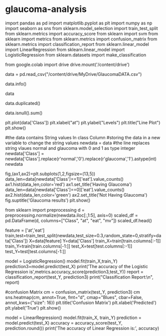 # glaucoma-analysis
import pandas as pd
import matplotlib.pyplot as plt
import numpy as np
import seaborn as sns
from sklearn.model_selection import train_test_split
from sklearn.metrics import accuracy_score
from sklearn import svm
from sklearn import metrics
from sklearn.metrics import confusion_matrix
from sklearn.metrics import classification_report
from sklearn.linear_model import LinearRegression
from sklearn.linear_model import LogisticRegression
from sklearn.datasets import make_classification

from google.colab import drive
drive.mount('/content/drive')

data = pd.read_csv("/content/drive/MyDrive/GlaucomaDATA.csv")

data.info()

data



data.duplicated()

data.isnull().sum()

plt.plot(data['Class'])
plt.xlabel("at")
plt.ylabel("Levels")
plt.title("Line Plot")
plt.show()

#the data contains String values In class Column
#storing the data in a new variable to change the string values
newdata = data
#the line replaces string vlaues normal and glaucoma with 0 and 1 as type integer
newdata['Class'] = newdata['Class'].replace(r'normal','0').replace(r'glaucoma','1').astype(int)
newdata

fig,(ax1,ax2)=plt.subplots(1,2,figsize=(13,5))
data_len=data[newdata['Class']==1]['eat'].value_counts()
ax1.hist(data_len,color='red')
ax1.set_title('Having Glaucoma')
data_len=data[newdata['Class']==0]['eat'].value_counts()
ax2.hist(data_len,color='green')
ax2.set_title('Not Having Glaucoma')
fig.suptitle('Glaucoma results')
plt.show()

from sklearn import preprocessing
d = preprocessing.normalize(newdata.iloc[:,1:5], axis=0)
scaled_df = pd.DataFrame(d, columns=["Class", "at", "eat", "mv"])
scaled_df.head()

feature = ['at','eat']
train,test=train_test_split(newdata,test_size=0.3,random_state=0,stratify=data['Class'])
X=data[feature]
Y=data['Class']
train_X=train[train.columns[:-1]]
train_Y=train[train.columns[-1:]]
test_X=test[test.columns[:-1]]
test_Y=test[test.columns[-1:]]

model = LogisticRegression()
model.fit(train_X,train_Y)
prediction3=model.predict(test_X)
print('The accuracy of the Logistic Regression is',metrics.accuracy_score(prediction3,test_Y))
report = classification_report(test_Y, prediction3)
print("Classification Report:\n", report)

#confusion Matrix
cm = confusion_matrix(test_Y, prediction3)
cm
sns.heatmap(cm, annot=True, fmt="d", cmap="Blues", cbar=False, annot_kws={"size": 16})
plt.title('Confusion Matrix')
plt.xlabel('Predicted')
plt.ylabel('True')
plt.show()

model = LinearRegression()
model.fit(train_X, train_Y)
prediction = model.predict(test_X)
accuracy = accuracy_score(test_Y, prediction.round())
print('The accuracy of Linear Regression is:', accuracy)
